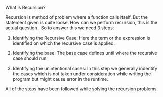 What is Recursion?

Recursion is method of problem where a function calls itself. But the statement
given is quite loose. How can we perform recursion, this is the actual question
. So to answer this we need 3 steps:

1. Identifying the Recursive Case: Here the term or the expression is identified
   on which the recursive case is applied.

2. Identifying the base: The base case defines until where the recursive case 
   should run. 
   
3. Identifying the unintentional cases: In this step we generally indentify 
   the cases which is not taken under consideration while writing the program 
   but might cause error in the runtime.
   

All of the steps have been followed while solving the recursion problems.